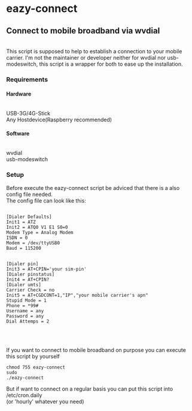 # eazy-connect

<h2>Connect to mobile broadband via wvdial</h2><br>
This script is supposed to help to establish a connection to your mobile carrier.
I'm not the maintainer or developer neither for wvdial nor usb-modeswitch, this script is a wrapper for both to ease up the installation.

<h3>Requirements</h3>
<h4>Hardware</h4>
<br>
USB-3G/4G-Stick
<br>
Any Hostdevice(Raspberry recommended)

<h4>Software</h4>
<br>
wvdial
<br>
usb-modeswitch

<h3>Setup</h3>
Before execute the eazy-connect script be adviced that there is a also config file needed.
<br>
The config file can look like this:
<br>
<pre>
<code>
[Dialer Defaults]
Init1 = ATZ
Init2 = ATQ0 V1 E1 S0=0
Modem Type = Analog Modem
ISDN = 0
Modem = /dev/ttyUSB0
Baud = 115200
<br>
[Dialer pin]
Init3 = AT+CPIN='your sim-pin'
[Dialer pinstatus]
Init4 = AT+CPIN?
[Dialer umts]
Carrier Check = no
Init5 = AT+CGDCONT=1,"IP","your mobile carrier's apn"
Stupid Mode = 1
Phone = *99#
Username = any
Password = any
Dial Attemps = 2
</code>
</pre>
<br>

If you want to connect to mobile broadband on purpose you can execute this script by yourself

<code>chmod 755 eazy-connect</code>
<br>
<code>sudo ./eazy-connect</code>

But if want to connect on a regular basis you can put this script into 
<br>
/etc/cron.daily
<br>
(or 'hourly' whatever you need)
